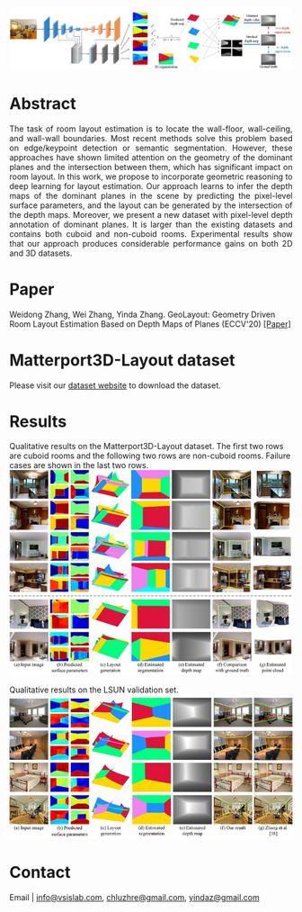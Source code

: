 
<img src="https://raw.githubusercontent.com/AyaseChihaya/AyaseChihaya.github.io/master/illustration.jpg" width="800">

# Abstract
<p align="justify">
The task of room layout estimation is to locate the wall-floor, wall-ceiling, and wall-wall boundaries. Most recent methods solve this problem based on edge/keypoint detection or semantic segmentation. However, these approaches have shown limited attention on the geometry of the dominant planes and the intersection between them, which has significant impact on room layout. In this work, we propose to incorporate geometric reasoning to deep learning for layout estimation. Our approach learns to infer the depth maps of the dominant planes in the scene by predicting the pixel-level surface parameters, and the layout can be generated by the intersection of the depth maps. Moreover, we present a new dataset with pixel-level depth annotation of dominant planes. It is larger than the existing datasets and contains both cuboid and non-cuboid rooms. Experimental results show that our approach produces considerable performance gains on both 2D and 3D datasets.
</p>

# Paper
Weidong Zhang, Wei Zhang, Yinda Zhang. GeoLayout: Geometry Driven Room Layout Estimation Based on Depth Maps of Planes (ECCV'20)
[[Paper]](https://raw.githubusercontent.com/AyaseChihaya/AyaseChihaya.github.io/master/2606.pdf)


# Matterport3D-Layout dataset
Please visit our [dataset website](https://vsislab.github.io/Matterport3D-Layout/) to download the dataset. 

# Results
Qualitative results on the Matterport3D-Layout dataset. The first two rows are cuboid rooms and the following two rows are non-cuboid rooms. Failure cases are shown in the last two rows.
<img src="https://raw.githubusercontent.com/AyaseChihaya/AyaseChihaya.github.io/master/res3d.jpg" width="800" >

Qualitative results on the LSUN validation set.
<img src="https://raw.githubusercontent.com/AyaseChihaya/AyaseChihaya.github.io/master/res2d.jpg" width="800" >


# Contact
Email | <info@vsislab.com>, <chluzhre@gmail.com>, <yindaz@gmail.com>
